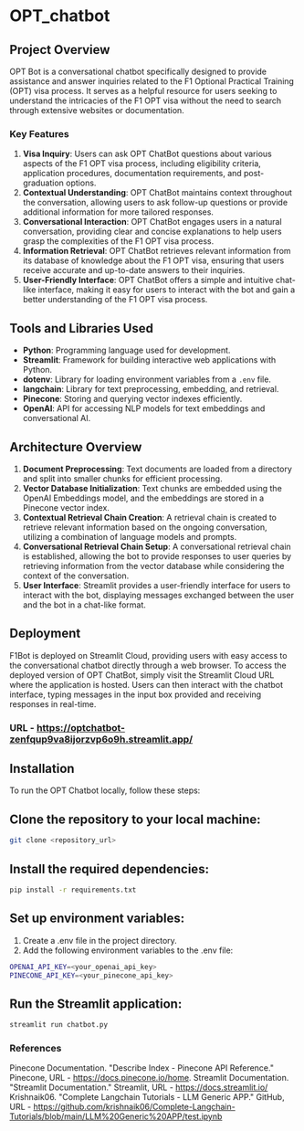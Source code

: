 # OPT_chatbot

## Project Overview

OPT Bot is a conversational chatbot specifically designed to provide assistance and answer inquiries related to the F1 Optional Practical Training (OPT) visa process. It serves as a helpful resource for users seeking to understand the intricacies of the F1 OPT visa without the need to search through extensive websites or documentation.

### Key Features
1. **Visa Inquiry**: Users can ask OPT ChatBot questions about various aspects of the F1 OPT visa process, including eligibility criteria, application procedures, documentation requirements, and post-graduation options.
2. **Contextual Understanding**: OPT ChatBot maintains context throughout the conversation, allowing users to ask follow-up questions or provide additional information for more tailored responses.
3. **Conversational Interaction**: OPT ChatBot engages users in a natural conversation, providing clear and concise explanations to help users grasp the complexities of the F1 OPT visa process.
4. **Information Retrieval**: OPT ChatBot retrieves relevant information from its database of knowledge about the F1 OPT visa, ensuring that users receive accurate and up-to-date answers to their inquiries.
5. **User-Friendly Interface**: OPT ChatBot offers a simple and intuitive chat-like interface, making it easy for users to interact with the bot and gain a better understanding of the F1 OPT visa process.



## Tools and Libraries Used

- **Python**: Programming language used for development.
- **Streamlit**: Framework for building interactive web applications with Python.
- **dotenv**: Library for loading environment variables from a `.env` file.
- **langchain**: Library for text preprocessing, embedding, and retrieval.
- **Pinecone**: Storing and querying vector indexes efficiently.
- **OpenAI**: API for accessing NLP models for text embeddings and conversational AI.


## Architecture Overview

1. **Document Preprocessing**: Text documents are loaded from a directory and split into smaller chunks for efficient processing.
2. **Vector Database Initialization**: Text chunks are embedded using the OpenAI Embeddings model, and the embeddings are stored in a Pinecone vector index.
3. **Contextual Retrieval Chain Creation**: A retrieval chain is created to retrieve relevant information based on the ongoing conversation, utilizing a combination of language models and prompts.
4. **Conversational Retrieval Chain Setup**: A conversational retrieval chain is established, allowing the bot to provide responses to user queries by retrieving information from the vector database while considering the context of the conversation.
5. **User Interface**: Streamlit provides a user-friendly interface for users to interact with the bot, displaying messages exchanged between the user and the bot in a chat-like format.

## Deployment

F1Bot is deployed on Streamlit Cloud, providing users with easy access to the conversational chatbot directly through a web browser. To access the deployed version of OPT ChatBot, simply visit the Streamlit Cloud URL where the application is hosted. Users can then interact with the chatbot interface, typing messages in the input box provided and receiving responses in real-time.

### URL - https://optchatbot-zenfqup9va8ijorzvp6o9h.streamlit.app/


## Installation
To run the OPT Chatbot locally, follow these steps:

## Clone the repository to your local machine:
```bash
git clone <repository_url>
```
## Install the required dependencies:
```bash
pip install -r requirements.txt
```
## Set up environment variables:
1. Create a .env file in the project directory.
2. Add the following environment variables to the .env file:
```bash
OPENAI_API_KEY=<your_openai_api_key>
PINECONE_API_KEY=<your_pinecone_api_key>
```
## Run the Streamlit application:
```bash
streamlit run chatbot.py
```


### References 
Pinecone Documentation. "Describe Index - Pinecone API Reference." Pinecone, URL - https://docs.pinecone.io/home.
Streamlit Documentation. "Streamlit Documentation." Streamlit, URL - https://docs.streamlit.io/
Krishnaik06. "Complete Langchain Tutorials - LLM Generic APP." GitHub, URL - https://github.com/krishnaik06/Complete-Langchain-Tutorials/blob/main/LLM%20Generic%20APP/test.ipynb


